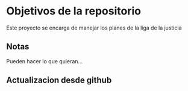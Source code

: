 # Objetivos de la repositorio

Este proyecto se encarga de manejar los planes de la liga de la justicia


## Notas
Pueden hacer lo que quieran...


## Actualizacion desde github
